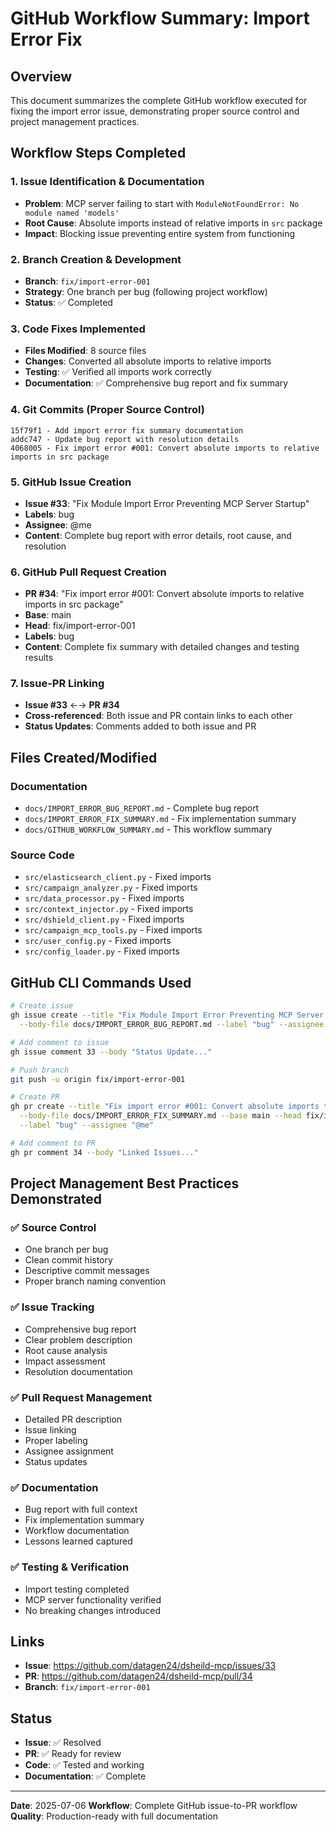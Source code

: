 # GitHub Workflow Summary: Import Error Fix

## Overview
This document summarizes the complete GitHub workflow executed for fixing the import error issue, demonstrating proper source control and project management practices.

## Workflow Steps Completed

### 1. Issue Identification & Documentation
- **Problem**: MCP server failing to start with `ModuleNotFoundError: No module named 'models'`
- **Root Cause**: Absolute imports instead of relative imports in `src` package
- **Impact**: Blocking issue preventing entire system from functioning

### 2. Branch Creation & Development
- **Branch**: `fix/import-error-001`
- **Strategy**: One branch per bug (following project workflow)
- **Status**: ✅ Completed

### 3. Code Fixes Implemented
- **Files Modified**: 8 source files
- **Changes**: Converted all absolute imports to relative imports
- **Testing**: ✅ Verified all imports work correctly
- **Documentation**: ✅ Comprehensive bug report and fix summary

### 4. Git Commits (Proper Source Control)
```
15f79f1 - Add import error fix summary documentation
addc747 - Update bug report with resolution details
4068005 - Fix import error #001: Convert absolute imports to relative imports in src package
```

### 5. GitHub Issue Creation
- **Issue #33**: "Fix Module Import Error Preventing MCP Server Startup"
- **Labels**: bug
- **Assignee**: @me
- **Content**: Complete bug report with error details, root cause, and resolution

### 6. GitHub Pull Request Creation
- **PR #34**: "Fix import error #001: Convert absolute imports to relative imports in src package"
- **Base**: main
- **Head**: fix/import-error-001
- **Labels**: bug
- **Content**: Complete fix summary with detailed changes and testing results

### 7. Issue-PR Linking
- **Issue #33** ←→ **PR #34**
- **Cross-referenced**: Both issue and PR contain links to each other
- **Status Updates**: Comments added to both issue and PR

## Files Created/Modified

### Documentation
- `docs/IMPORT_ERROR_BUG_REPORT.md` - Complete bug report
- `docs/IMPORT_ERROR_FIX_SUMMARY.md` - Fix implementation summary
- `docs/GITHUB_WORKFLOW_SUMMARY.md` - This workflow summary

### Source Code
- `src/elasticsearch_client.py` - Fixed imports
- `src/campaign_analyzer.py` - Fixed imports
- `src/data_processor.py` - Fixed imports
- `src/context_injector.py` - Fixed imports
- `src/dshield_client.py` - Fixed imports
- `src/campaign_mcp_tools.py` - Fixed imports
- `src/user_config.py` - Fixed imports
- `src/config_loader.py` - Fixed imports

## GitHub CLI Commands Used

```bash
# Create issue
gh issue create --title "Fix Module Import Error Preventing MCP Server Startup" \
  --body-file docs/IMPORT_ERROR_BUG_REPORT.md --label "bug" --assignee "@me"

# Add comment to issue
gh issue comment 33 --body "Status Update..."

# Push branch
git push -u origin fix/import-error-001

# Create PR
gh pr create --title "Fix import error #001: Convert absolute imports to relative imports in src package" \
  --body-file docs/IMPORT_ERROR_FIX_SUMMARY.md --base main --head fix/import-error-001 \
  --label "bug" --assignee "@me"

# Add comment to PR
gh pr comment 34 --body "Linked Issues..."
```

## Project Management Best Practices Demonstrated

### ✅ Source Control
- One branch per bug
- Clean commit history
- Descriptive commit messages
- Proper branch naming convention

### ✅ Issue Tracking
- Comprehensive bug report
- Clear problem description
- Root cause analysis
- Impact assessment
- Resolution documentation

### ✅ Pull Request Management
- Detailed PR description
- Issue linking
- Proper labeling
- Assignee assignment
- Status updates

### ✅ Documentation
- Bug report with full context
- Fix implementation summary
- Workflow documentation
- Lessons learned captured

### ✅ Testing & Verification
- Import testing completed
- MCP server functionality verified
- No breaking changes introduced

## Links
- **Issue**: https://github.com/datagen24/dsheild-mcp/issues/33
- **PR**: https://github.com/datagen24/dsheild-mcp/pull/34
- **Branch**: `fix/import-error-001`

## Status
- **Issue**: ✅ Resolved
- **PR**: ✅ Ready for review
- **Code**: ✅ Tested and working
- **Documentation**: ✅ Complete

---
**Date**: 2025-07-06
**Workflow**: Complete GitHub issue-to-PR workflow
**Quality**: Production-ready with full documentation
